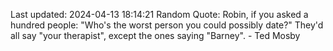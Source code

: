 Last updated: 2024-04-13 18:14:21
Random Quote: Robin, if you asked a hundred people: "Who's the worst person you could possibly date?" They'd all say "your therapist", except the ones saying "Barney". - Ted Mosby